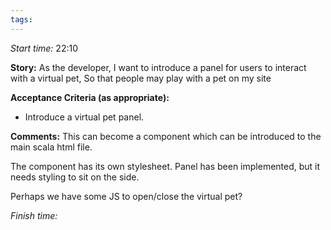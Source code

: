 ```yaml
---
tags:
---
```

*Start time:* 22:10

**Story:** 
As the developer,
I want to introduce a panel for users to interact with a virtual pet,
So that people may play with a pet on my site

**Acceptance Criteria (as appropriate):**
- Introduce a virtual pet panel.

**Comments:** 
This can become a component which can be introduced to the main scala html file.

The component has its own stylesheet. Panel has been implemented, but it needs styling to sit on the side.

Perhaps we have some JS to open/close the virtual pet?


*Finish time:* 
